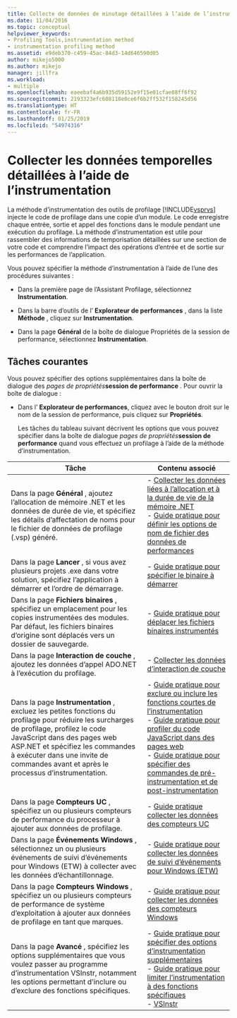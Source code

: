 ```yaml
---
title: Collecte de données de minutage détaillées à l’aide de l’instrumentation | Microsoft Docs
ms.date: 11/04/2016
ms.topic: conceptual
helpviewer_keywords:
- Profiling Tools,instrumentation method
- instrumentation profiling method
ms.assetid: e9deb370-c459-45ac-84d3-14d646590d05
author: mikejo5000
ms.author: mikejo
manager: jillfra
ms.workload:
- multiple
ms.openlocfilehash: eaeebaf4a6b935d59152e9f15e01cfae88ff6f92
ms.sourcegitcommit: 2193323efc608118e0ce6f6b2ff532f158245d56
ms.translationtype: HT
ms.contentlocale: fr-FR
ms.lasthandoff: 01/25/2019
ms.locfileid: "54974316"
---
```

# <a name="collect-detailed-timing-data-by-using-instrumentation"></a>Collecter les données temporelles détaillées à l’aide de l’instrumentation
La méthode d’instrumentation des outils de profilage [!INCLUDE[vsprvs](../code-quality/includes/vsprvs_md.md)] injecte le code de profilage dans une copie d’un module. Le code enregistre chaque entrée, sortie et appel des fonctions dans le module pendant une exécution du profilage. La méthode d’instrumentation est utile pour rassembler des informations de temporisation détaillées sur une section de votre code et comprendre l’impact des opérations d’entrée et de sortie sur les performances de l’application.  
  
 Vous pouvez spécifier la méthode d’instrumentation à l’aide de l’une des procédures suivantes :  
  
-   Dans la première page de l’Assistant Profilage, sélectionnez **Instrumentation**.  
  
-   Dans la barre d’outils de l’ **Explorateur de performances** , dans la liste **Méthode** , cliquez sur **Instrumentation**.  
  
-   Dans la page **Général** de la boîte de dialogue Propriétés de la session de performance, sélectionnez **Instrumentation**.  
  
## <a name="common-tasks"></a>Tâches courantes
 Vous pouvez spécifier des options supplémentaires dans la boîte de dialogue des _pages de propriétés_**session de performance** . Pour ouvrir la boîte de dialogue :  
  
- Dans l’ **Explorateur de performances**, cliquez avec le bouton droit sur le nom de la session de performance, puis cliquez sur **Propriétés**.  
  
  Les tâches du tableau suivant décrivent les options que vous pouvez spécifier dans la boîte de dialogue _pages de propriétés_**session de performance** quand vous effectuez un profilage à l’aide de la méthode d’instrumentation.  
  
|Tâche|Contenu associé|  
|----------|---------------------|  
|Dans la page **Général** , ajoutez l’allocation de mémoire .NET et les données de durée de vie, et spécifiez les détails d’affectation de noms pour le fichier de données de profilage (.vsp) généré.|-   [Collecter les données liées à l’allocation et à la durée de vie de la mémoire .NET](../profiling/collecting-dotnet-memory-allocation-and-lifetime-data.md)<br />-   [Guide pratique pour définir les options de nom de fichier des données de performances](../profiling/how-to-set-performance-data-file-name-options.md)|  
|Dans la page **Lancer** , si vous avez plusieurs projets .exe dans votre solution, spécifiez l’application à démarrer et l’ordre de démarrage.|-   [Guide pratique pour spécifier le binaire à démarrer](../profiling/how-to-specify-the-binary-to-start.md)|  
|Dans la page **Fichiers binaires** , spécifiez un emplacement pour les copies instrumentées des modules. Par défaut, les fichiers binaires d’origine sont déplacés vers un dossier de sauvegarde.|-   [Guide pratique pour déplacer les fichiers binaires instrumentés](../profiling/how-to-relocate-instrumented-binaries.md)|  
|Dans la page **Interaction de couche** , ajoutez les données d’appel ADO.NET à l’exécution du profilage.|-   [Collecter les données d’interaction de couche](../profiling/collecting-tier-interaction-data.md)|  
|Dans la page **Instrumentation** , excluez les petites fonctions du profilage pour réduire les surcharges de profilage, profilez le code JavaScript dans des pages web ASP.NET et spécifiez les commandes à exécuter dans une invite de commandes avant et après le processus d’instrumentation.|-   [Guide pratique pour exclure ou inclure les fonctions courtes de l’instrumentation](../profiling/how-to-exclude-or-include-short-functions-from-instrumentation.md)<br />-   [Guide pratique pour profiler du code JavaScript dans des pages web](../profiling/how-to-profile-javascript-code-in-web-pages.md)<br />-   [Guide pratique pour spécifier des commandes de pré-instrumentation et de post-instrumentation](../profiling/how-to-specify-pre-and-post-instrument-commands.md)|  
|Dans la page **Compteurs UC** , spécifiez un ou plusieurs compteurs de performance du processeur à ajouter aux données de profilage.|-   [Guide pratique collecter les données des compteurs UC](../profiling/how-to-collect-cpu-counter-data.md)|  
|Dans la page **Événements Windows** , sélectionnez un ou plusieurs événements de suivi d’événements pour Windows (ETW) à collecter avec les données d’échantillonnage.|-   [Guide pratique pour collecter les données de suivi d’événements pour Windows (ETW)](../profiling/how-to-collect-event-tracing-for-windows-etw-data.md)|  
|Dans la page **Compteurs Windows** , spécifiez un ou plusieurs compteurs de performance de système d’exploitation à ajouter aux données de profilage en tant que marques.|-   [Guide pratique pour collecter les données des compteurs Windows](../profiling/how-to-collect-windows-counter-data.md)|  
|Dans la page **Avancé** , spécifiez les options supplémentaires que vous voulez passer au programme d’instrumentation VSInstr, notamment les options permettant d’inclure ou d’exclure des fonctions spécifiques.|-   [Guide pratique pour spécifier des options d’instrumentation supplémentaires](../profiling/how-to-specify-additional-instrumentation-options.md)<br />-   [Guide pratique pour limiter l’instrumentation à des fonctions spécifiques](../profiling/how-to-limit-instrumentation-to-specific-functions.md)<br />-   [VSInstr](../profiling/vsinstr.md)|